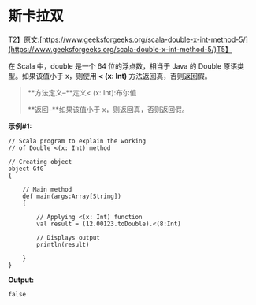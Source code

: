 # 斯卡拉双

T2】原文:[https://www.geeksforgeeks.org/scala-double-x-int-method-5/](https://www.geeksforgeeks.org/scala-double-x-int-method-5/)T5】

在 Scala 中，double 是一个 64 位的浮点数，相当于 Java 的 Double 原语类型。如果该值小于 x，则使用 **< (x: Int)** 方法返回真，否则返回假。

> **方法定义–**定义< (x: Int):布尔值
> 
> **返回–**如果该值小于 x，则返回真，否则返回假。

**示例#1:**

```
// Scala program to explain the working 
// of Double <(x: Int) method

// Creating object
object GfG
{ 

    // Main method
    def main(args:Array[String])
    {

        // Applying <(x: Int) function
        val result = (12.00123.toDouble).<(8:Int)

        // Displays output
        println(result)

    }
} 
```

**Output:**

```
false

```